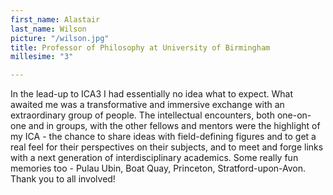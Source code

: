 ```yaml
---
first_name: Alastair
last_name: Wilson
picture: "/wilson.jpg"
title: Professor of Philosophy at University of Birmingham
millesime: "3"

---
```

In the lead-up to ICA3 I had essentially no idea what to expect. What awaited me was a transformative and immersive exchange with an extraordinary group of people. The intellectual encounters, both one-on-one and in groups, with the other fellows and mentors were the highlight of my ICA - the chance to share ideas with field-defining figures and to get a real feel for their perspectives on their subjects, and to meet and forge links with a next generation of interdisciplinary academics. Some really fun memories too - Pulau Ubin, Boat Quay, Princeton, Stratford-upon-Avon. Thank you to all involved!